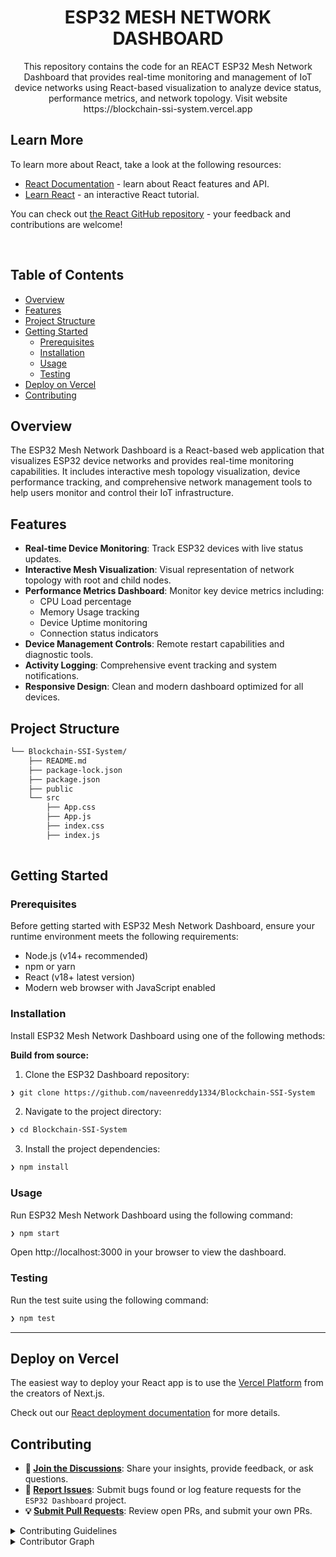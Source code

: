 <p align="center"><h1 align="center">ESP32 MESH NETWORK DASHBOARD</h1></p>
<p align="center">
	This repository contains the code for an REACT ESP32 Mesh Network Dashboard that provides real-time monitoring and management of IoT device networks using React-based visualization to analyze device status, performance metrics, and network topology. Visit website https://blockchain-ssi-system.vercel.app
	
 
## Learn More

To learn more about React, take a look at the following resources:

- [React Documentation](https://reactjs.org/docs) - learn about React features and API.
- [Learn React](https://reactjs.org/tutorial/tutorial.html) - an interactive React tutorial.

You can check out [the React GitHub repository](https://github.com/facebook/react) - your feedback and contributions are welcome!


</p>

<p align="center"><!-- default option, no dependency badges. -->
</p>
<p align="center">
	<!-- default option, no dependency badges. -->
</p>
<br>

##  Table of Contents

- [ Overview](#-overview)
- [ Features](#-features)
- [ Project Structure](#-project-structure)
- [ Getting Started](#-getting-started)
  - [ Prerequisites](#-prerequisites)
  - [ Installation](#-installation)
  - [ Usage](#-usage)
  - [ Testing](#-testing)
- [Deploy on Vercel](#-deploy-on-vercel)
- [ Contributing](#-contributing)





##  Overview

The ESP32 Mesh Network Dashboard is a React-based web application that visualizes ESP32 device networks and provides real-time monitoring capabilities. It includes interactive mesh topology visualization, device performance tracking, and comprehensive network management tools to help users monitor and control their IoT infrastructure.


##  Features

- <b>Real-time Device Monitoring</b>: Track ESP32 devices with live status updates.<br>
- <b>Interactive Mesh Visualization</b>: Visual representation of network topology with root and child nodes.<br>
- <b>Performance Metrics Dashboard</b>: Monitor key device metrics including:<br>
	- CPU Load percentage<br>
	- Memory Usage tracking<br>
	- Device Uptime monitoring<br>
	- Connection status indicators<br>
- <b>Device Management Controls</b>: Remote restart capabilities and diagnostic tools.<br>
- <b>Activity Logging</b>: Comprehensive event tracking and system notifications.<br>
- <b>Responsive Design</b>: Clean and modern dashboard optimized for all devices.



##  Project Structure

```sh
└── Blockchain-SSI-System/
    ├── README.md
    ├── package-lock.json
    ├── package.json
    ├── public
    └── src
        ├── App.css
        ├── App.js
        ├── index.css
        ├── index.js
        
```



##  Getting Started

###  Prerequisites

Before getting started with ESP32 Mesh Network Dashboard, ensure your runtime environment meets the following requirements:

- Node.js (v14+ recommended)
- npm or yarn
- React (v18+ latest version)
- Modern web browser with JavaScript enabled

###  Installation

Install ESP32 Mesh Network Dashboard using one of the following methods:

**Build from source:**

1. Clone the ESP32 Dashboard repository:
```sh
❯ git clone https://github.com/naveenreddy1334/Blockchain-SSI-System
```

2. Navigate to the project directory:
```sh
❯ cd Blockchain-SSI-System
```

3. Install the project dependencies:




```sh
❯ npm install
```




###  Usage
Run ESP32 Mesh Network Dashboard using the following command:


```sh
❯ npm start
```
Open http://localhost:3000 in your browser to view the dashboard.

###  Testing
Run the test suite using the following command:


```sh
❯ npm test
```


---
## Deploy on Vercel

The easiest way to deploy your React app is to use the [Vercel Platform](https://vercel.com/new?utm_medium=default-template&filter=next.js&utm_source=create-next-app&utm_campaign=create-next-app-readme) from the creators of Next.js.

Check out our [React deployment documentation](https://create-react-app.dev/docs/deployment/) for more details.




##  Contributing

- **💬 [Join the Discussions](https://github.com/naveenreddy1334/Blockchain-SSI-System/discussions)**: Share your insights, provide feedback, or ask questions.
- **🐛 [Report Issues](https://github.com/naveenreddy1334/Blockchain-SSI-System/issues)**: Submit bugs found or log feature requests for the `ESP32 Dashboard` project.
- **💡 [Submit Pull Requests](https://github.com/naveenreddy1334/Blockchain-SSI-System/blob/main/CONTRIBUTING.md)**: Review open PRs, and submit your own PRs.

<details closed>
<summary>Contributing Guidelines</summary>

1. **Fork the Repository**: Start by forking the project repository to your github account.
2. **Clone Locally**: Clone the forked repository to your local machine using a git client.
   ```sh
   git clone https://github.com/naveenreddy1334/Blockchain-SSI-System
   ```
3. **Create a New Branch**: Always work on a new branch, giving it a descriptive name.
   ```sh
   git checkout -b new-feature-x
   ```
4. **Make Your Changes**: Develop and test your changes locally.
5. **Commit Your Changes**: Commit with a clear message describing your updates.
   ```sh
   git commit -m 'Implemented new feature x.'
   ```
6. **Push to github**: Push the changes to your forked repository.
   ```sh
   git push origin new-feature-x
   ```
7. **Submit a Pull Request**: Create a PR against the original project repository. Clearly describe the changes and their motivations.
8. **Review**: Once your PR is reviewed and approved, it will be merged into the main branch. Congratulations on your contribution!
</details>

<details closed>
<summary>Contributor Graph</summary>
<br>
<p align="left">
   <a href="https://github.com{/naveenreddy1334/Blockchain-SSI-System/}graphs/contributors">
      <img src="https://contrib.rocks/image?repo=naveenreddy1334/Blockchain-SSI-System">
   </a>
</p>
</details>


